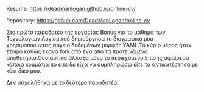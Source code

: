 Resume: https://deadmanlogan.github.io/online-cv/

Repository: https://github.com/DeadManLogan/online-cv

Στο πρώτο παραδοτέο της εργασίας Bonus για το μάθημα των Τεχνολογιών Λογισμικού δημιούργησα το βιογραφικό μου χρησιμοποιώντας αρχείο
δεδομένων μορφής YAML.Το κύριο μέρος ήταν έτοιμο καθώς έκανα fork από ένα από τα προτεινόμενα αποθετήρια.Ουσιαστικά άλλαξα μόνο το 
περιεχόμενο.Επίσης αφαίρεσα κάποια κομμάτια πο είτε δε είχα να συμπληρώσω είτε τα αντικατέστησα με κάτι δικό μου.

Δεν ασχολήθηκα με το δεύτερο παραδοτέο.
